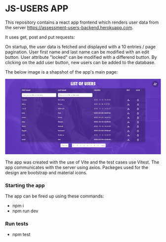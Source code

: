 # JS-USERS APP

This repository contains a react app frontend which renders user data from the server https://assessment-users-backend.herokuapp.com.

It uses get, post and put requests:

On startup, the user data is fetched and displayed with a 10 entries / page pagination.
User first name and last name can be modified with an edit button.
User attribute "locked" can be modified with a differend button.
By clicking on the add user button, new users can be added to the database.

The below image is a shapshot of the app's main page:

<p align="center">
  <img src="./public/snapshots/userlist.JPG " width="700">
</p>

The app was created with the use of Vite and the test cases use Vitest. The app communicates with the server using axios. Packeges used for the design are bootstrap and material icons.

### Starting the app

The app can be fired up using these commands:

- npm i
- npm run dev

### Run tests

- npm test
